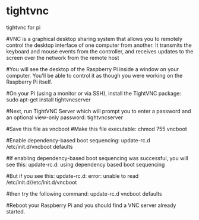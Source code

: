 # tightvnc
tightvnc for pi

#VNC is a graphical desktop sharing system that allows you to remotely control the desktop interface of one computer from another. It transmits the keyboard and mouse events from the controller, and receives updates to the screen over the network from the remote host

#You will see the desktop of the Raspberry Pi inside a window on your computer. You'll be able to control it as though you were working on the Raspberry Pi itself.

#On your Pi (using a monitor or via SSH), install the TightVNC package:
sudo apt-get install tightvncserver

#Next, run TightVNC Server which will prompt you to enter a password and an optional view-only password:
tightvncserver

#Save this file as vncboot 
#Make this file executable:
chmod 755 vncboot

#Enable dependency-based boot sequencing:
update-rc.d /etc/init.d/vncboot defaults

#If enabling dependency-based boot sequencing was successful, you will see this:
update-rc.d: using dependency based boot sequencing

#But if you see this:
update-rc.d: error: unable to read /etc/init.d//etc/init.d/vncboot

#then try the following command:
update-rc.d vncboot defaults

#Reboot your Raspberry Pi and you should find a VNC server already started.
